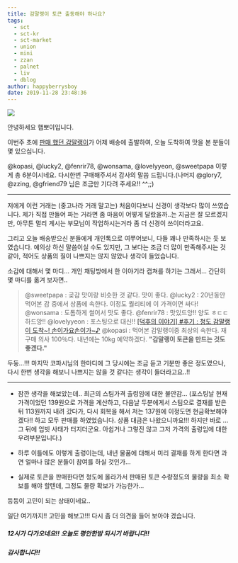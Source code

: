 ```yaml
---
title: 감말랭이 토큰 출동해야 하나요?
tags:
  - sct
  - sct-kr
  - sct-market
  - union
  - mini
  - zzan
  - palnet
  - liv
  - dblog
author: happyberrysboy
date: 2019-11-28 23:48:36
---
```


![](https://steemitimages.com/0x0/https://cdn.steemitimages.com/DQmeVyCnkva2SjkjT5mk9XPo2BJzbK7szFE1pDqqAHrSBsC/WHALE_TITLE_COLORED_LOW.jpg)

안녕하세요 햅뽀이입니다.

이번주 초에 [판매 했던 감말랭이](https://www.steemcoinpan.com/sct/@happyberrysboy/4opbae)가 어제 배송에 출발하여, 오늘 도착하여 맛을 본 분들이 몇 있으십니다. 

@kopasi, @lucky2, @fenrir78, @wonsama, @lovelyyeon, @sweetpapa 이렇게 총 6분이시네요. 다시한번 구매해주셔서 감사의 말씀 드립니다.(나머지 @glory7, @zzing, @gfriend79 님은 조금만 기다려 주세요!! ^^;;)

___

저에게 이런 거래는 (중고나라 거래 말고는) 처음이다보니 신경이 생각보다 많이 쓰였습니다. 제가 직접 만들어 파는 거라면 좀 마음이 어떻게 달랐을까..는 지금은 잘 모르겠지만, 아무튼 멀리 계시는 부모님이 작업하시는거라 좀 더 신경이 쓰이더라고요.

그리고 오늘 배송받으신 분들에게 개인톡으로 여쭈어보니, 다들 꽤나 만족하시는 듯 보였습니다. 예의상 하신 말씀이실 수도 있지만, 그 보다는 조금 더 많이 만족해주시는 것 같아, 적어도 상품의 질이 나쁘지는 않지 않았나 생각이 들었습니다.

소감에 대해서 몇 마디... 개인 채팅방에서 한 이야기라 캡쳐를 하기는 그래서... 간단히 몇 마디를 옮겨 보자면..

> @sweetpapa : 곶감 맛이랑 비슷한 것 같다. 맛이 좋다.
@lucky2 : 20년동안 먹어본 감 중에서 상품에 속한다. 이정도 퀄리티에 이 가격이면 싸다!
@wonsama : 도톰하게 썰어서 맛도 좋다.
@fenrir78 : 맛있드앙!! 양도 ㅎㄷㄷ 하드앙!!
@lovelyyeon : 포스팅으로 대신!! [[덕후의 이야기] #후기 : 청도 감말랭이 도착~! 손이가요손이가~♪](https://www.steemcoinpan.com/sct/@lovelyyeon.sct/6nhm3t)
@kopasi : 먹어본 감말랭이중 최상의 속한다. 재구매 의사 100％다. 내년에는 10kg 예약하겠다.
**"감말랭이 토큰을 만드는 것도 좋겠다."**

두둥...!!! 마지막 코파시님의 한마디에 그 당시에는 조금 듣고 기분만 좋은 정도였으나, 다시 한번 생각을 해보니 나쁘지는 않을 것 같다는 생각이 들더라고요..!!

___

- 잠깐 생각을 해보았는데.. 최근의 스팀가격 출렁임에 대한 불안감...
(포스팅날 현재 가격이었던 139원으로 가격을 계산하고, 다음날 두분에게서 스팀으로 결재를 받은 뒤 113원까지 내려 갔다가, 다시 회복을 해서 저는 137원에 이정도면 현금확보해야겠다!! 하고 모두 판매를 하였었습니다. 상품 대금은 나왔으니까요!!! 하지만 바로 ... 그 뒤에 업빗 사태가 터지더군요. 아쉽거나 그렇진 않고 그저 가격의 출렁임에 대한 우려부분입니다.)

- 하루 이틀에도 이렇게 출렁이는데, 내년 물품에 대해서 미리 결재를 하게 한다면 과연 얼마나 많은 분들이 참여를 하실 것인가...

- 실제로 토큰을 판매한다면 청도에 올라가서 판매된 토큰 수량정도의 물량을 최소 확보를 해야 할텐데, 그정도 물량 확보가 가능한가...

등등이 고민이 되는 상태이네요.. 

일단 여기까지!! 고민을 해보고!!! 다시 좀 더 의견을 들어 보아야 겠습니다.

##### 12시가 다가오네요!! 오늘도 평안한밤 되시기 바랍니다!!
##### 감사합니다!!